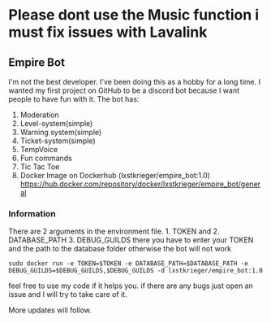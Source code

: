 # Please dont use the Music function i must fix issues with Lavalink


## Empire Bot

I'm not the best developer. I've been doing this as a hobby for a long time. I wanted my first project on GitHub to be a discord bot because I want people to have fun with it.
The bot has:
 1. Moderation
 2. Level-system(simple)
 3. Warning system(simple)
 4. Ticket-system(simple)
 5. TempVoice
 6. Fun commands
 7. Tic Tac Toe
 8. Docker Image on Dockerhub (lxstkrieger/empire_bot:1.0)
    https://hub.docker.com/repository/docker/lxstkrieger/empire_bot/general


### Information
There are 2 arguments in the environment file. 1. TOKEN and 2. DATABASE_PATH 3. DEBUG_GUILDS there you have to enter your TOKEN and the path to the database folder otherwise the bot will not work
 ~~~
sudo docker run -e TOKEN=$TOKEN -e DATABASE_PATH=$DATABASE_PATH -e DEBUG_GUILDS=$DEBUG_GUILDS,$DEBUG_GUILDS -d lxstkrieger/empire_bot:1.0
 ~~~

feel free to use my code if it helps you.
if there are any bugs just open an issue and I will try to take care of it.

More updates will follow.

